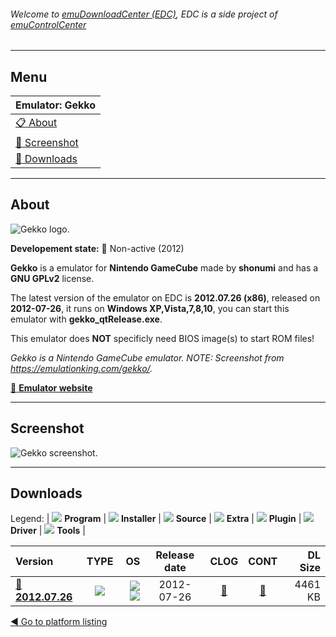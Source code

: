 ###### Welcome to [emuDownloadCenter (EDC)](https://github.com/PhoenixInteractiveNL/emuDownloadCenter/wiki/), EDC is a side project of [emuControlCenter](https://github.com/PhoenixInteractiveNL/emuControlCenter/wiki/)
***
## Menu
| **Emulator: Gekko** |
|:---------|
| [:clipboard: About](#about) |
| [:sunrise: Screenshot](#screenshot) |
| [:floppy_disk: Downloads](#downloads) |
***
## About
![](https://github.com/PhoenixInteractiveNL/emuDownloadCenter/wiki/images_emulator/gekko_logo_200.jpg "Gekko logo.")

**Developement state:** :red_circle: Non-active (2012)

**Gekko** is a emulator for **Nintendo GameCube** made by **shonumi** and has a **GNU GPLv2** license.

The latest version of the emulator on EDC is **2012.07.26 (x86)**, released on **2012-07-26**, it runs on **Windows XP,Vista,7,8,10**, you can start this emulator with **gekko_qtRelease.exe**.

This emulator does **NOT** specificly need BIOS image(s) to start ROM files!

_Gekko is a Nintendo GameCube emulator. NOTE: Screenshot from https://emulationking.com/gekko/._

[:link: **Emulator website**](http://github.com/shonumi/gekko-gc-emu)
***
## Screenshot
![](https://raw.githubusercontent.com/PhoenixInteractiveNL/emuDownloadCenter/master/hooks/gekko/emulator_screen_01.jpg "Gekko screenshot.")
***
## Downloads
Legend:
| ![](https://raw.githubusercontent.com/wiki/PhoenixInteractiveNL/emuDownloadCenter/images_misc/icon_program_24.png) **Program** | 
![](https://raw.githubusercontent.com/wiki/PhoenixInteractiveNL/emuDownloadCenter/images_misc/icon_installer_24.png) **Installer** | 
![](https://raw.githubusercontent.com/wiki/PhoenixInteractiveNL/emuDownloadCenter/images_misc/icon_source_code_24.png) **Source** | 
![](https://raw.githubusercontent.com/wiki/PhoenixInteractiveNL/emuDownloadCenter/images_misc/icon_extra_24.png) **Extra** | 
![](https://raw.githubusercontent.com/wiki/PhoenixInteractiveNL/emuDownloadCenter/images_misc/icon_plugin_24.png) **Plugin** | 
![](https://raw.githubusercontent.com/wiki/PhoenixInteractiveNL/emuDownloadCenter/images_misc/icon_driver_24.png) **Driver** | 
![](https://raw.githubusercontent.com/wiki/PhoenixInteractiveNL/emuDownloadCenter/images_misc/icon_tools_24.png) **Tools** | 
 
| Version | TYPE | OS | Release date | CLOG | CONT | DL Size |
|:--------|:----:|---:|:------------:|:----:|:----:|--------:|
| [:floppy_disk: **2012.07.26**](https://github.com/PhoenixInteractiveNL/edc-repo0007/raw/master/gekko/2012.07.26.7z) | ![](https://raw.githubusercontent.com/wiki/PhoenixInteractiveNL/emuDownloadCenter/images_misc/icon_program_24.png) | ![](https://raw.githubusercontent.com/wiki/PhoenixInteractiveNL/emuDownloadCenter/images_misc/logo_windows_24.png)![](https://raw.githubusercontent.com/wiki/PhoenixInteractiveNL/emuDownloadCenter/images_misc/icon_32-bit_24.png) | 2012-07-26 | [:page_facing_up:](https://github.com/PhoenixInteractiveNL/edc-repo0007/blob/master/gekko/2012.07.26_changelog.txt) | [:mag_right:](https://github.com/PhoenixInteractiveNL/edc-repo0007/blob/master/gekko/2012.07.26_contents.txt) | 4461 KB |

[:arrow_backward: Go to platform listing](https://github.com/PhoenixInteractiveNL/emuDownloadCenter/wiki/EDC-Platform-List)
